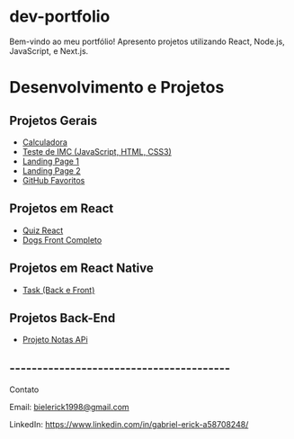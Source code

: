 # dev-portfolio
Bem-vindo ao meu portfólio! Apresento projetos utilizando React, Node.js, JavaScript, e Next.js.


# Desenvolvimento e Projetos

## Projetos Gerais

- [Calculadora](https://GabrielErick1/dev-portfolio/tree/main/calculadora)
- [Teste de IMC (JavaScript, HTML, CSS3)](https://GabrielErick1/dev-portfolio/tree/main/javaScript/testedeobsidade/)
- [Landing Page 1](https://GabrielErick1/dev-portfolio/tree/main/htmlsite/site/)
- [Landing Page 2](https://GabrielErick1/dev-portfolio/tree/main/htmlsite/sitenv/)
- [GitHub Favoritos](https://GabrielErick1/dev-portfolio/tree/main/projetogit01/)

## Projetos em React

- [Quiz React](https://GabrielErick1/dev-portfolio/tree/main/quiz/)
- [Dogs Front Completo](https://github.com/GabrielErick1/dev-portfolio/tree/main/dogs)

## Projetos em React Native

- [Task (Back e Front)](https://github.com/GabrielErick1/dev-portfolio/tree/main/nativetask)

## Projetos Back-End

- [Projeto Notas APi](https://github.com/GabrielErick1/dev-portfolio/tree/main/taskUser)


## ----------------------------------------

Contato

Email: bielerick1998@gmail.com

LinkedIn: https://www.linkedin.com/in/gabriel-erick-a58708248/
